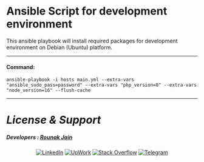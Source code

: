 # Ansible Script for development environment

This ansible playbook will install required packages for development environment on Debian (Ubuntu) platform.

--------------------------------------------------------


#### Command:

```
ansible-playbook -i hosts main.yml --extra-vars "ansible_sudo_pass=password" --extra-vars "php_version=8" --extra-vars "node_version=16" --flush-cache
```

--------------------------------------------------------

# _License & Support_
##### _Developers : [Rounak Jain](mailto:jainrounak1997@outlook.com)_
<div align=center>
    <a href="https://www.linkedin.com/in/rounak-jain-devops/"><img src="https://img.shields.io/badge/Linkedin-0077b5?style=flat&logo=linkedin" alt="LinkedIn" /></a>
    <a href="https://www.upwork.com/freelancers/~01ef046d4e14ed4536"><img src="https://img.shields.io/badge/Upwork-494949?style=flat&logo=upwork" alt="UpWork" /></a>
    <a href="https://stackoverflow.com/users/15105759/rounak-jain"><img src="https://img.shields.io/badge/Stack Overflow-f48024?style=flat&logo=stackoverflow&logoColor=white" alt="Stack Overflow" /></a>
    <a href="https://t.me/iamrjrocks"><img src="https://img.shields.io/badge/Telegram-0088cc?style=flat&logo=telegram" alt="Telegram" /></a>
</div>
